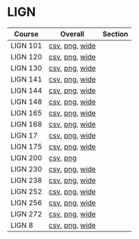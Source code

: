 # LIGN

| Course | Overall | Section |
| ------ | ------- | ------- |
| LIGN 101 | [csv](https://github.com/UCSD-Historical-Enrollment-Data/2024Spring/blob/main/overall/LIGN%20101.csv), [png](https://raw.githubusercontent.com/UCSD-Historical-Enrollment-Data/2024Spring/main/plot_overall/LIGN%20101.png), [wide](https://raw.githubusercontent.com/UCSD-Historical-Enrollment-Data/2024Spring/main/plot_overall_wide/LIGN%20101.png) |  |
| LIGN 120 | [csv](https://github.com/UCSD-Historical-Enrollment-Data/2024Spring/blob/main/overall/LIGN%20120.csv), [png](https://raw.githubusercontent.com/UCSD-Historical-Enrollment-Data/2024Spring/main/plot_overall/LIGN%20120.png), [wide](https://raw.githubusercontent.com/UCSD-Historical-Enrollment-Data/2024Spring/main/plot_overall_wide/LIGN%20120.png) |  |
| LIGN 130 | [csv](https://github.com/UCSD-Historical-Enrollment-Data/2024Spring/blob/main/overall/LIGN%20130.csv), [png](https://raw.githubusercontent.com/UCSD-Historical-Enrollment-Data/2024Spring/main/plot_overall/LIGN%20130.png), [wide](https://raw.githubusercontent.com/UCSD-Historical-Enrollment-Data/2024Spring/main/plot_overall_wide/LIGN%20130.png) |  |
| LIGN 141 | [csv](https://github.com/UCSD-Historical-Enrollment-Data/2024Spring/blob/main/overall/LIGN%20141.csv), [png](https://raw.githubusercontent.com/UCSD-Historical-Enrollment-Data/2024Spring/main/plot_overall/LIGN%20141.png), [wide](https://raw.githubusercontent.com/UCSD-Historical-Enrollment-Data/2024Spring/main/plot_overall_wide/LIGN%20141.png) |  |
| LIGN 144 | [csv](https://github.com/UCSD-Historical-Enrollment-Data/2024Spring/blob/main/overall/LIGN%20144.csv), [png](https://raw.githubusercontent.com/UCSD-Historical-Enrollment-Data/2024Spring/main/plot_overall/LIGN%20144.png), [wide](https://raw.githubusercontent.com/UCSD-Historical-Enrollment-Data/2024Spring/main/plot_overall_wide/LIGN%20144.png) |  |
| LIGN 148 | [csv](https://github.com/UCSD-Historical-Enrollment-Data/2024Spring/blob/main/overall/LIGN%20148.csv), [png](https://raw.githubusercontent.com/UCSD-Historical-Enrollment-Data/2024Spring/main/plot_overall/LIGN%20148.png), [wide](https://raw.githubusercontent.com/UCSD-Historical-Enrollment-Data/2024Spring/main/plot_overall_wide/LIGN%20148.png) |  |
| LIGN 165 | [csv](https://github.com/UCSD-Historical-Enrollment-Data/2024Spring/blob/main/overall/LIGN%20165.csv), [png](https://raw.githubusercontent.com/UCSD-Historical-Enrollment-Data/2024Spring/main/plot_overall/LIGN%20165.png), [wide](https://raw.githubusercontent.com/UCSD-Historical-Enrollment-Data/2024Spring/main/plot_overall_wide/LIGN%20165.png) |  |
| LIGN 168 | [csv](https://github.com/UCSD-Historical-Enrollment-Data/2024Spring/blob/main/overall/LIGN%20168.csv), [png](https://raw.githubusercontent.com/UCSD-Historical-Enrollment-Data/2024Spring/main/plot_overall/LIGN%20168.png), [wide](https://raw.githubusercontent.com/UCSD-Historical-Enrollment-Data/2024Spring/main/plot_overall_wide/LIGN%20168.png) |  |
| LIGN 17 | [csv](https://github.com/UCSD-Historical-Enrollment-Data/2024Spring/blob/main/overall/LIGN%2017.csv), [png](https://raw.githubusercontent.com/UCSD-Historical-Enrollment-Data/2024Spring/main/plot_overall/LIGN%2017.png), [wide](https://raw.githubusercontent.com/UCSD-Historical-Enrollment-Data/2024Spring/main/plot_overall_wide/LIGN%2017.png) |  |
| LIGN 175 | [csv](https://github.com/UCSD-Historical-Enrollment-Data/2024Spring/blob/main/overall/LIGN%20175.csv), [png](https://raw.githubusercontent.com/UCSD-Historical-Enrollment-Data/2024Spring/main/plot_overall/LIGN%20175.png), [wide](https://raw.githubusercontent.com/UCSD-Historical-Enrollment-Data/2024Spring/main/plot_overall_wide/LIGN%20175.png) |  |
| LIGN 200 | [csv](https://github.com/UCSD-Historical-Enrollment-Data/2024Spring/blob/main/overall/LIGN%20200.csv), [png](https://raw.githubusercontent.com/UCSD-Historical-Enrollment-Data/2024Spring/main/plot_overall/LIGN%20200.png) |  |
| LIGN 230 | [csv](https://github.com/UCSD-Historical-Enrollment-Data/2024Spring/blob/main/overall/LIGN%20230.csv), [png](https://raw.githubusercontent.com/UCSD-Historical-Enrollment-Data/2024Spring/main/plot_overall/LIGN%20230.png), [wide](https://raw.githubusercontent.com/UCSD-Historical-Enrollment-Data/2024Spring/main/plot_overall_wide/LIGN%20230.png) |  |
| LIGN 238 | [csv](https://github.com/UCSD-Historical-Enrollment-Data/2024Spring/blob/main/overall/LIGN%20238.csv), [png](https://raw.githubusercontent.com/UCSD-Historical-Enrollment-Data/2024Spring/main/plot_overall/LIGN%20238.png), [wide](https://raw.githubusercontent.com/UCSD-Historical-Enrollment-Data/2024Spring/main/plot_overall_wide/LIGN%20238.png) |  |
| LIGN 252 | [csv](https://github.com/UCSD-Historical-Enrollment-Data/2024Spring/blob/main/overall/LIGN%20252.csv), [png](https://raw.githubusercontent.com/UCSD-Historical-Enrollment-Data/2024Spring/main/plot_overall/LIGN%20252.png), [wide](https://raw.githubusercontent.com/UCSD-Historical-Enrollment-Data/2024Spring/main/plot_overall_wide/LIGN%20252.png) |  |
| LIGN 256 | [csv](https://github.com/UCSD-Historical-Enrollment-Data/2024Spring/blob/main/overall/LIGN%20256.csv), [png](https://raw.githubusercontent.com/UCSD-Historical-Enrollment-Data/2024Spring/main/plot_overall/LIGN%20256.png), [wide](https://raw.githubusercontent.com/UCSD-Historical-Enrollment-Data/2024Spring/main/plot_overall_wide/LIGN%20256.png) |  |
| LIGN 272 | [csv](https://github.com/UCSD-Historical-Enrollment-Data/2024Spring/blob/main/overall/LIGN%20272.csv), [png](https://raw.githubusercontent.com/UCSD-Historical-Enrollment-Data/2024Spring/main/plot_overall/LIGN%20272.png), [wide](https://raw.githubusercontent.com/UCSD-Historical-Enrollment-Data/2024Spring/main/plot_overall_wide/LIGN%20272.png) |  |
| LIGN 8 | [csv](https://github.com/UCSD-Historical-Enrollment-Data/2024Spring/blob/main/overall/LIGN%208.csv), [png](https://raw.githubusercontent.com/UCSD-Historical-Enrollment-Data/2024Spring/main/plot_overall/LIGN%208.png), [wide](https://raw.githubusercontent.com/UCSD-Historical-Enrollment-Data/2024Spring/main/plot_overall_wide/LIGN%208.png) |  |
